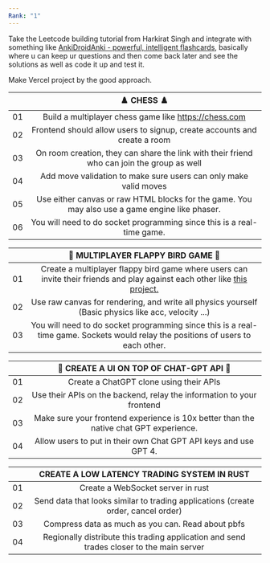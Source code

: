 ```yaml
---
Rank: "1"
---
```


Take the Leetcode building tutorial from Harkirat Singh and integrate with something like [AnkiDroid](https://apps.ankiweb.net/)[Anki - powerful, intelligent flashcards](https://apps.ankiweb.net/), basically where u can keep ur questions and then come back later and see the solutions as well as code it up and test it.

Make Vercel project by the good approach.

|  | ♟️ CHESS ♟️ |
| :----: | :---: |
| 01 | Build a multiplayer chess game like https://chess.com |
| 02 | Frontend should allow users to signup, create accounts and create a room |
| 03 | On room creation, they can share the link with their friend who can join the group as well
| 04 | Add move validation to make sure users can only make valid moves
| 05 | Use either canvas or raw HTML blocks for the game. You may also use a game engine like phaser. |
| 06 | You will need to do socket programming since this is a real-time game. |

|  | 🐤 MULTIPLAYER FLAPPY BIRD GAME 🐤 |
| :----: | :---: |
| 01 | Create a multiplayer flappy bird game where users can invite their friends and play against each other like [this project.](https://github.com/ourcade/flappy-bird-hathora)|
| 02 | Use raw canvas for rendering, and write all physics yourself (Basic physics like acc, velocity ...) |
| 03 | You will need to do socket programming since this is a real-time game. Sockets would relay the positions of users to each other. |

|  | 🤖 CREATE A UI ON TOP OF CHAT-GPT API 🤖 |
| :----: | :---: |
| 01 | Create a ChatGPT clone using their APIs |
| 02 | Use their APIs on the backend, relay the information to your frontend |
| 03 | Make sure your frontend experience is 10x better than the native chat GPT experience. |
| 04 | Allow users to put in their own Chat GPT API keys and use GPT 4. |

|  | CREATE A LOW LATENCY TRADING SYSTEM IN RUST |
| :----: | :---: |
| 01 | Create a WebSocket server in rust |
| 02 | Send data that looks similar to trading applications (create order, cancel order) |
| 03 | Compress data as much as you can. Read about pbfs |
| 04 | Regionally distribute this trading application and send trades closer to the main server |
